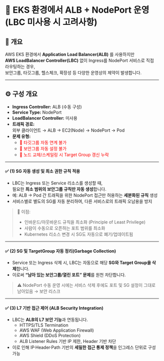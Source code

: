 # 👏 EKS 환경에서 ALB + NodePort 운영 (LBC 미사용 시 고려사항)

## 🧩 개요

AWS EKS 환경에서 **Application Load Balancer(ALB)** 를 사용하지만  
**AWS LoadBalancer Controller(LBC)** 없이 Ingress를 NodePort 서비스로 직접 라우팅하는 경우,  
보안그룹, 타깃그룹, 헬스체크, 확장성 등 다양한 운영상의 제약이 발생합니다.

---



## ⚙️ 구성 개요

- **Ingress Controller:** ALB (수동 구성)
- **Service Type:** NodePort
- **LoadBalancer Controller:** 미사용
- **트래픽 경로:**  
  외부 클라이언트 → ALB → EC2(Node) → NodePort → Pod
- **문제 유형:**  
  - <span style="color:red"> 🚨 타깃그룹 자동 연계 불가</span>  
  - <span style="color:red"> 🚨 보안그룹 자동 설정 불가</span>  
  - <span style="color:red"> 🚨 노드 교체/스케일링 시 Target Group 갱신 누락</span>
---
#### ✅ (1) SG 자동 생성 및 최소 권한 규칙 적용
- LBC는 Ingress 또는 Service 리소스를 생성할 때,  
  필요한 **최소 범위의 보안그룹 규칙만 자동 생성**합니다.
- 예: ALB → Pod 간 트래픽을 위한 NodePort 접근만 허용하는 **세분화된 규칙** 생성  
- 서비스별로 별도의 SG를 자동 분리하여, 다른 서비스로의 트래픽 오남용을 방지

> 📘 이점:  
> - 인바운드/아웃바운드 규칙을 최소화 (Principle of Least Privilege)  
> - 사람이 수동으로 오픈하는 포트 범위를 최소화  
> - Kubernetes 리소스 변경 시 SG도 자동으로 폐기/업데이트됨

---

#### ✅ (2) SG 및 TargetGroup 자동 정리(Garbage Collection)
- Service 또는 Ingress 삭제 시, LBC는 자동으로 해당 **SG와 Target Group을 삭제**합니다.
- 이로써 **“남아 있는 보안그룹/열린 포트” 문제**를 원천 차단합니다.

> ⚠️ NodePort 수동 운영 시에는 서비스 삭제 후에도 포트 및 SG 설정이 그대로 남아있음 → 보안 리스크

---

#### ✅ (3) L7 기반 접근 제어 (ALB Security Integration)
- LBC는 **ALB의 L7 보안 기능**과 연동됩니다.
  - HTTPS/TLS Termination  
  - AWS WAF (Web Application Firewall)  
  - AWS Shield (DDoS Protection)  
  - ALB Listener Rules 기반 IP 제한, Header 기반 차단
- 이로 인해 IP·Header·Path 기반의 **세밀한 접근 통제 정책**을 인그레스 단위로 구성 가능

